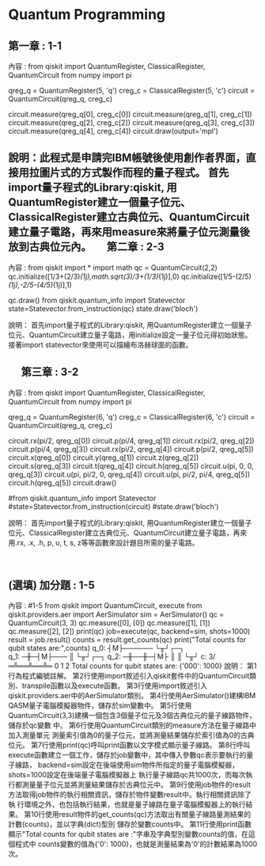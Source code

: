 Quantum Programming
===

第一章 : 1-1
---
內容 : 
from qiskit import QuantumRegister, ClassicalRegister, QuantumCircuit
from numpy import pi

qreg_q = QuantumRegister(5, 'q')
creg_c = ClassicalRegister(5, 'c')
circuit = QuantumCircuit(qreg_q, creg_c)

circuit.measure(qreg_q[0], creg_c[0])
circuit.measure(qreg_q[1], creg_c[1])
circuit.measure(qreg_q[2], creg_c[2])
circuit.measure(qreg_q[3], creg_c[3])
circuit.measure(qreg_q[4], creg_c[4])
circuit.draw(output='mpl')

 
說明：此程式是申請完IBM帳號後使用創作者界面，直接用拉圖片式的方式製作而程的量子程式。
  首先import量子程式的Library:qiskit, 用QuantumRegister建立一個量子位元、ClassicalRegister建立古典位元、QuantumCircuit建立量子電路，再來用measure來將量子位元測量後放到古典位元內。
 
 第二章 : 2-3
---
內容 : 
from qiskit import *
import math
qc = QuantumCircuit(2,2)
qc.initialize([1/3+(2/3)*(1j),math.sqrt(3)/3+(1/3)*(1j)],0)
qc.initialize([1/5-(2/5)*(1j),-2/5-(4/5)*(1j)],1)

qc.draw()
from qiskit.quantum_info import Statevector
state=Statevector.from_instruction(qc)
state.draw('bloch')
 
說明：
  首先import量子程式的Library:qiskit, 用QuantumRegister建立一個量子位元、QuantumCircuit建立量子電路，用initialize設定一量子位元得初始狀態。接著import statevector來使用可以描繪布洛赫球面的函數。

 
第三章 : 3-2
---
內容 :
from qiskit import QuantumRegister, ClassicalRegister, QuantumCircuit
from numpy import pi

qreg_q = QuantumRegister(6, 'q')
creg_c = ClassicalRegister(6, 'c')
circuit = QuantumCircuit(qreg_q, creg_c)

circuit.rx(pi/2, qreg_q[0])
circuit.p(pi/4, qreg_q[1])
circuit.rx(pi/2, qreg_q[2])
circuit.p(pi/4, qreg_q[3])
circuit.rx(pi/2, qreg_q[4])
circuit.p(pi/2, qreg_q[5])
circuit.x(qreg_q[0])
circuit.y(qreg_q[1])
circuit.z(qreg_q[2])
circuit.s(qreg_q[3])
circuit.t(qreg_q[4])
circuit.h(qreg_q[5])
circuit.u(pi, 0, 0, qreg_q[3])
circuit.u(pi, pi/2, 0, qreg_q[4])
circuit.u(pi, pi/2, pi/4, qreg_q[5])
circuit.h(qreg_q[5])
circuit.draw()

#from qiskit.quantum_info import Statevector
#state=Statevector.from_instruction(circuit)
#state.draw('bloch')
 

說明：
  首先import量子程式的Library:qiskit, 用QuantumRegister建立一個量子位元、ClassicalRegister建立古典位元、QuantumCircuit建立量子電路，再來用.rx, .x, .h, p, u, t, s, z等等函數來設計題目所需的量子電路。

 

(選填) 加分題 : 1-5
---
內容 : 
#1-5
from qiskit import QuantumCircuit, execute
from qiskit.providers.aer import AerSimulator
sim = AerSimulator()
qc = QuantumCircuit(3, 3)
qc.measure([0], [0])
qc.measure([1], [1])
qc.measure([2], [2])
print(qc)
job=execute(qc, backend=sim, shots=1000)
result = job.result()
counts = result.get_counts(qc)
print("Total counts for qubit states are:",counts)
q_0: ┤M├──────
     └╥┘┌─┐   
q_1: ─╫─┤M├───
      ║ └╥┘┌─┐
q_2: ─╫──╫─┤M├
      ║  ║ └╥┘
c: 3/═╩══╩══╩═
      0  1  2 
Total counts for qubit states are: {'000': 1000}
說明：
第1行為程式編號註解。
第2行使用import敘述引入qiskit套件中的QuantumCircuit類別、transpile函數以及execute函數。
第3行使用import敘述引入qiskit.providers.aer中的AerSimulator類別。
第4行使用AerSimulator()建構IBM QASM量子電腦模擬器物件，儲存於sim變數中。
第5行使用QuantumCircuit(3,3)建構一個包含3個量子位元及3個古典位元的量子線路物件，儲存於qc變數
中。
第6行使用QuantumCircuit類別的measure方法在量子線路中加入測量單元
測量索引值為0的量子位元，並將測量結果儲存於索引值為0的古典位元。
第7行使用print(qc)呼叫print函數以文字模式顯示量子線路。
第8行呼叫execute函數建立一個工作，儲存於job變數中，其中傳入參數qc表示要執行的量子線路，
backend=sim設定在後端使用sim物件所指定的量子電腦模擬器，shots=1000設定在後端量子電腦模擬器上
執行量子線路qc共1000次，而每次執行都測量量子位元並將測量結果儲存於古典位元中。
第9行使用job物件的result方法取得job物件的執行相關資訊，儲存於物件變數result中。執行相關資訊除了執
行環境之外，也包括執行結果，也就是量子線路在量子電腦模擬器上的執行結果。
第10行使用result物件的get_counts(qc)方法取出有關量子線路量測結果的計數(counts)，並以字典(dict)型別
儲存於變數counts中。
第11行使用print函數顯示"Total counts for qubit states are :"字串及字典型別變數counts的值，在這個程式中
counts變數的值為{'0': 1000}，也就是測量結果為'0'的計數結果為1000次。
